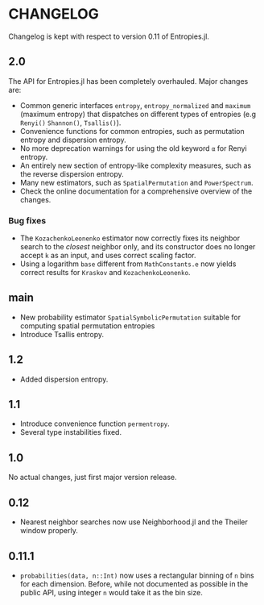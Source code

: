 # CHANGELOG

Changelog is kept with respect to version 0.11 of Entropies.jl.

## 2.0

The API for Entropies.jl has been completely overhauled. Major changes are:

- Common generic interfaces `entropy`, `entropy_normalized` and `maximum` (maximum entropy) that dispatches on different types of entropies (e.g `Renyi()` `Shannon()`, `Tsallis()`).
- Convenience functions for common entropies, such as permutation entropy and dispersion entropy.
- No more deprecation warnings for using the old keyword `α` for Renyi entropy.
- An entirely new section of entropy-like complexity measures, such as the reverse dispersion entropy.
- Many new estimators, such as `SpatialPermutation` and `PowerSpectrum`.
- Check the online documentation for a comprehensive overview of the changes.

### Bug fixes

- The `KozachenkoLeonenko` estimator now correctly fixes its neighbor search to the
    *closest* neighbor only, and its constructor does no longer accept `k` as an input, and uses correct scaling factor.
- Using a logarithm `base` different from `MathConstants.e` now yields correct results
    for `Kraskov` and `KozachenkoLeonenko`.

## main
* New probability estimator `SpatialSymbolicPermutation` suitable for computing spatial permutation entropies
* Introduce Tsallis entropy.

## 1.2
* Added dispersion entropy.

## 1.1
* Introduce convenience function `permentropy`.
* Several type instabilities fixed.

## 1.0
No actual changes, just first major version release.

## 0.12
* Nearest neighbor searches now use Neighborhood.jl and the Theiler window properly.

## 0.11.1
* `probabilities(data, n::Int)` now uses a rectangular binning of `n` bins for each dimension. Before, while not documented as possible in the public API, using integer `n` would take it as the bin size.

